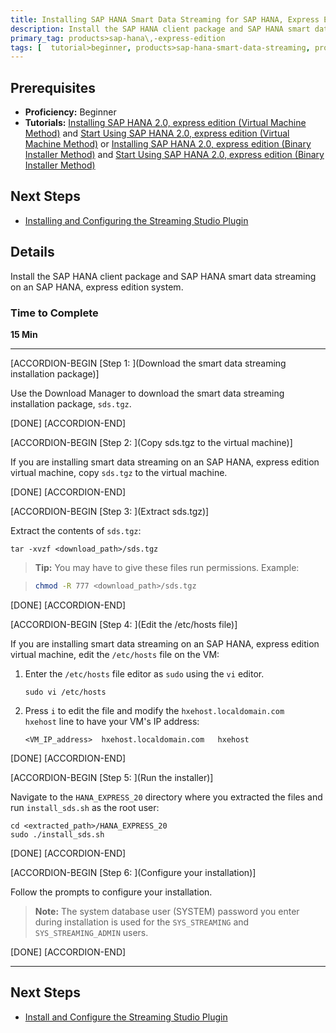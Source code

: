 ```yaml
---
title: Installing SAP HANA Smart Data Streaming for SAP HANA, Express Edition
description: Install the SAP HANA client package and SAP HANA smart data streaming on an SAP HANA, express edition system.
primary_tag: products>sap-hana\,-express-edition
tags: [  tutorial>beginner, products>sap-hana-smart-data-streaming, products>sap-hana\,-express-edition   ]
---
```


## Prerequisites  
- **Proficiency:** Beginner
- **Tutorials:** [Installing SAP HANA 2.0, express edition (Virtual Machine Method)](http://www.sap.com/developer/tutorials/hxe-ua-installing-vm-image.html) and [Start Using SAP HANA 2.0, express edition (Virtual Machine Method)](http://www.sap.com/developer/tutorials/hxe-ua-getting-started-vm.html) or [Installing SAP HANA 2.0, express edition (Binary Installer Method)](http://www.sap.com/developer/tutorials/hxe-ua-installing-binary.html) and [Start Using SAP HANA 2.0, express edition (Binary Installer Method)](http://www.sap.com/developer/tutorials/hxe-ua-getting-started-binary.html)


## Next Steps
- [Installing and Configuring the Streaming Studio Plugin](http://www.sap.com/developer/tutorials/hxe-ua-streaming-plugin.html)

## Details
Install the SAP HANA client package and SAP HANA smart data streaming on an SAP HANA, express edition system.

### Time to Complete
**15 Min**

---

[ACCORDION-BEGIN [Step 1: ](Download the smart data streaming installation package)]

Use the Download Manager to download the smart data streaming installation package, `sds.tgz`.

[DONE]
[ACCORDION-END]

[ACCORDION-BEGIN [Step 2: ](Copy sds.tgz to the virtual machine)]

If you are installing smart data streaming on an SAP HANA, express edition virtual machine, copy `sds.tgz` to the virtual machine.

[DONE]
[ACCORDION-END]

[ACCORDION-BEGIN [Step 3: ](Extract sds.tgz)]

Extract the contents of `sds.tgz`:

```
tar -xvzf <download_path>/sds.tgz
```

>**Tip:**
> You may have to give these files run permissions. Example:

> ```bash
> chmod -R 777 <download_path>/sds.tgz
> ```

[DONE]
[ACCORDION-END]

[ACCORDION-BEGIN [Step 4: ](Edit the /etc/hosts file)]

If you are installing smart data streaming on an SAP HANA, express edition virtual machine, edit the `/etc/hosts` file on the VM:

1. Enter the `/etc/hosts` file editor as `sudo` using the `vi` editor.

    ```
    sudo vi /etc/hosts
    ```

2. Press `i` to edit the file and modify the `hxehost.localdomain.com   hxehost` line to have your VM's IP address:

    ```
    <VM_IP_address>  hxehost.localdomain.com   hxehost
    ```    

[DONE]
[ACCORDION-END]

[ACCORDION-BEGIN [Step 5: ](Run the installer)]

Navigate to the `HANA_EXPRESS_20` directory where you extracted the files and run `install_sds.sh` as the root user:

```
cd <extracted_path>/HANA_EXPRESS_20
sudo ./install_sds.sh
```

[DONE]
[ACCORDION-END]

[ACCORDION-BEGIN [Step 6: ](Configure your installation)]

Follow the prompts to configure your installation.

>**Note:**
> The system database user (SYSTEM) password you enter during installation is used for the `SYS_STREAMING` and `SYS_STREAMING_ADMIN` users.

[DONE]
[ACCORDION-END]


---

## Next Steps
- [Install and Configure the Streaming Studio Plugin](http://www.sap.com/developer/tutorials/hxe-ua-streaming-plugin.html)
